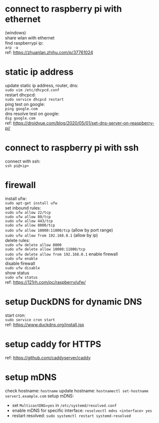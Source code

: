 # connect to raspberry pi with ethernet
(windows)  
share wlan with ethernet  
find raspberrypi ip:   
`arp -a`  
ref: https://zhuanlan.zhihu.com/p/37761024  

# static ip address
update static ip address, router, dns:  
`sudo vim /etc/dhcpcd.conf`  
restart dhcpcd:  
`sudo service dhcpcd restart`  
ping test on google:  
`ping google.com`  
dns resolve test on google:  
`dig google.com`  
ref: https://droidyue.com/blog/2020/05/01/set-dns-server-on-reaspberry-pi/

# connect to raspberry pi with ssh
connect with ssh:  
`ssh pi@<ip>`  

# firewall
install ufw:  
`sudo apt-get install ufw`  
set inbound rules:  
`sudo ufw allow 22/tcp`  
`sudo ufw allow 80/tcp`  
`sudo ufw allow 443/tcp`  
`sudo ufw allow 8000/tcp`  
`sudo ufw allow 10000:11000/tcp` (allow by port range)  
`sudo ufw allow from 192.168.0.1` (allow by ip)  
delete rules:  
`sudo ufw delete allow 8000`  
`sudo ufw delete allow 10000:11000/tcp`  
`sudo ufw delete allow from 192.168.0.1`
enable firewall  
`sudo ufw enable`  
disable firewall  
`sudo ufw disable`  
show status  
`sudo ufw status`  
ref: https://121rh.com/pc/raspberry/ufw/

# setup DuckDNS for dynamic DNS
start cron:  
`sudo service cron start`  
ref: https://www.duckdns.org/install.jsp  

# setup caddy for HTTPS
ref: https://github.com/caddyserver/caddy

# setup mDNS
check hostname:
`hostname`
update hostname:
`hostnamectl set-hostname server1.example.com`
setup mDNS:
- set `MulticastDNS=yes` in `/etc/systemd/resolved.conf`
- enable mDNS for specific interface: `resolvectl mdns <interface> yes`
- restart resolved: `sudo systemctl restart systemd-resolved`